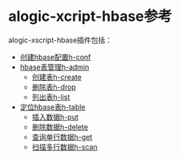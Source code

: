 alogic-xcript-hbase参考
======================

alogic-xscript-hbase插件包括：

- [创建hbase配置h-conf](plugins/h-conf.md)
- [hbase表管理h-admin](plugins/h-admin.md)
	- [创建表h-create](plugins/h-create.md)
	- [删除表h-drop](plugins/h-drop.md)
	- [列出表h-list](plugins/h-list.md)
- [定位hbase表h-table](plugins/h-table.md)
	- [插入数据h-put](plugins/h-put.md)
	- [删除数据h-delete](plugins/h-delete.md)
	- [查询单行数据h-get](plugins/h-get.md)
	- [扫描多行数据h-scan](plugins/h-scan.md)